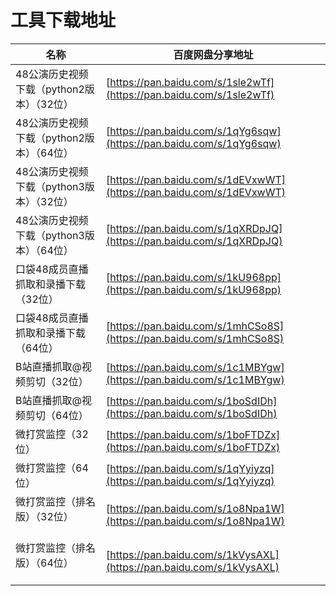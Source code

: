 # 工具下载地址

| 名称 | 百度网盘分享地址 |
| ---  | --- |
| 48公演历史视频下载（python2版本）（32位） | [https://pan.baidu.com/s/1sle2wTf](https://pan.baidu.com/s/1sle2wTf) |
| 48公演历史视频下载（python2版本）（64位） | [https://pan.baidu.com/s/1qYg6sqw](https://pan.baidu.com/s/1qYg6sqw) |
| 48公演历史视频下载（python3版本）（32位） | [https://pan.baidu.com/s/1dEVxwWT](https://pan.baidu.com/s/1dEVxwWT) |
| 48公演历史视频下载（python3版本）（64位） | [https://pan.baidu.com/s/1qXRDpJQ](https://pan.baidu.com/s/1qXRDpJQ) |
| 口袋48成员直播抓取和录播下载 （32位）     | [https://pan.baidu.com/s/1kU968pp](https://pan.baidu.com/s/1kU968pp) |
| 口袋48成员直播抓取和录播下载 （64位）     | [https://pan.baidu.com/s/1mhCSo8S](https://pan.baidu.com/s/1mhCSo8S) |
| B站直播抓取@视频剪切（32位）              | [https://pan.baidu.com/s/1c1MBYgw](https://pan.baidu.com/s/1c1MBYgw) |
| B站直播抓取@视频剪切（64位）              | [https://pan.baidu.com/s/1boSdIDh](https://pan.baidu.com/s/1boSdIDh) |
| 微打赏监控（32位）                       | [https://pan.baidu.com/s/1boFTDZx](https://pan.baidu.com/s/1boFTDZx) |
| 微打赏监控（64位）                       | [https://pan.baidu.com/s/1qYyiyzq](https://pan.baidu.com/s/1qYyiyzq) |
| 微打赏监控（排名版）（32位）              | [https://pan.baidu.com/s/1o8Npa1W](https://pan.baidu.com/s/1o8Npa1W) |
| 微打赏监控（排名版）（64位）              | [https://pan.baidu.com/s/1kVysAXL](https://pan.baidu.com/s/1kVysAXL) |
